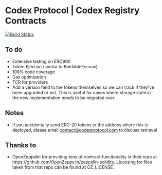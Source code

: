 # Codex Protocol | Codex Registry Contracts
[![Build Status](https://travis-ci.org/codex-protocol/contract.codex-registry.svg?branch=master)](https://travis-ci.org/codex-protocol/contract.codex-registry)

## To do
- Extensive testing on ERC900
- Token Ejection (similar to BiddableEscrow)
- 100% code coverage
- Gas optimization
- TCR for providers
- Add a version field to the tokens themselves so we can track if they've been upgraded or not. This is useful for cases where storage state in the new implementation needs to be migrated over.

## Notes
- If you accidentally send ERC-20 tokens to the address where this is deployed, please email contact@codexprotocol.com to discuss retrieval

## Thanks to
- OpenZeppelin for providing tons of contract functionality in their repo at https://github.com/OpenZeppelin/zeppelin-solidity. Licensing for files taken from that repo can be found at OZ_LICENSE.
